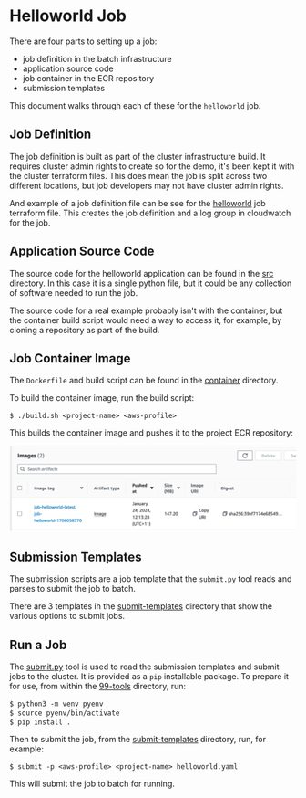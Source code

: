 # Helloworld Job

There are four parts to setting up a job:

* job definition in the batch infrastructure
* application source code
* job container in the ECR repository
* submission templates

This document walks through each of these for the `helloworld` job.

## Job Definition

The job definition is built as part of the cluster infrastructure build. It requires cluster admin rights
to create so for the demo, it's been kept it with the cluster terraform files. This does mean the job is split 
across two different locations, but job developers may not have cluster admin rights. 

And example of a job definition file can be see for the [helloworld](../01-cluster/cluster/job_helloworld.tf) 
job terraform file. This creates the job definition and a log group in cloudwatch for the job.

## Application Source Code

The source code for the helloworld application can be found in the [src](../03-jobs/helloworld/src) directory.
In this case it is a single python file, but it could be any collection of software needed to run the job.

The source code for a real example probably isn't with the container, but the container build script
would need a way to access it, for example, by cloning a repository as part of the build.

## Job Container Image

The `Dockerfile` and build script can be found in the [container](../03-jobs/helloworld/container) directory.

To build the container image, run the build script:

    $ ./build.sh <project-name> <aws-profile>

This builds the container image and pushes it to the project ECR repository:

![helloworld](job-helloworld.png)

## Submission Templates

The submission scripts are a job template that the `submit.py` tool reads and parses to submit the job
to batch. 

There are 3 templates in the [submit-templates](../03-jobs/helloworld/submit-templates) directory that
show the various options to submit jobs.

## Run a Job

The [submit.py](../99-tools) tool is used to read the submission templates and submit jobs to the cluster.
It is provided as a `pip` installable package. To prepare it for use, from within the [99-tools](../99-tools)
directory, run:

    $ python3 -m venv pyenv
    $ source pyenv/bin/activate
    $ pip install .

Then to submit the job, from the [submit-templates](../03-jobs/helloworld/submit-templates) directory, run,
for example:

    $ submit -p <aws-profile> <project-name> helloworld.yaml

This will submit the job to batch for running.

